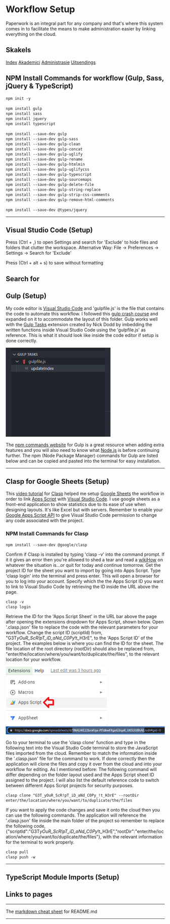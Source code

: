 # Workflow Setup

Paperwork is an integral part for any company and that's where this system comes in to facilitate the means to make administration easier by linking everything on the cloud.

## Skakels

[Index](https://tertiusroach.github.io/workflow-setup/dist/index.html)
[Akademici](https://tertiusroach.github.io/workflow-setup/dist/akademici.html)
[Administrasie](https://tertiusroach.github.io/workflow-setup/dist/administrasie.html)
[Uitsendings](https://tertiusroach.github.io/workflow-setup/dist/uitsendings.html)

## NPM Install Commands for workflow (Gulp, Sass, jQuery & TypeScript)

    npm init -y

    npm install gulp
    npm install sass
    npm install jquery
    npm install typescript

    npm install --save-dev gulp
    npm install --save-dev gulp-sass
    npm install --save-dev gulp-clean
    npm install --save-dev gulp-concat
    npm install --save-dev gulp-uglify
    npm install --save-dev gulp-rename
    npm install --save-dev gulp-htmlmin
    npm install --save-dev gulp-uglifycss
    npm install --save-dev gulp-typescript
    npm install --save-dev gulp-sourcemaps
    npm install --save-dev gulp-delete-file
    npm install --save-dev gulp-string-replace
    npm install --save-dev gulp-strip-css-comments
    npm install --save-dev gulp-remove-html-comments

    npm install --save-dev @types/jquery

---

## Visual Studio Code (Setup)

Press (Ctrl + ,) to open Settings and search for 'Exclude' to hide files and folders that clutter the workspace.
Alternative Way: File -> Preferences -> Settings -> Search for 'Exclude'

Press (Ctrl + alt + s) to save without formatting

## Search for

## Gulp (Setup)

My code editor is [Visual Studio Code](https://code.visualstudio.com/) and 'gulpfile.js' is the file that contains the code to automate this workflow. I followed this [gulp crash course](https://www.youtube.com/watch?v=1rw9MfIleEg&ab_channel=TraversyMedia) and expanded on it to accommodate the layout of this folder. Gulp works well with the [Gulp Tasks](https://marketplace.visualstudio.com/items?itemName=nickdodd79.gulptasks) extension created by Nick Dodd by imbedding the written functions inside Visual Studio Code using the 'gulpfile.js' as reference. This is what it should look like inside the code editor if setup is done correctly.

![Gulp Visual Example](src/images/png/screenshots/gulp-tasks-by-nick-dodd.png)

The [npm commands website](https://www.npmjs.com/package/gulp) for Gulp is a great resource when adding extra features and you will also need to know what [Node.js](https://nodejs.org/en/) is before continuing further. The npm (Node Package Manager) commands for Gulp are listed below and can be copied and pasted into the terminal for easy installation.

---

## Clasp for Google Sheets (Setup)

This [video tutorial](https://www.youtube.com/watch?v=4Qlt3p6N0es&t=437s&ab_channel=LearnGoogleSheets%26ExcelSpreadsheets) for [Clasp](https://github.com/google/clasp) helped me setup [Google Sheets](https://www.google.com/sheets/about/) the workflow in order to link [Apps Script](https://developers.google.com/apps-script/reference/spreadsheet) with [Visual Studio Code](https://code.visualstudio.com/). I use google sheets as a front-end application to show statistics due to its ease of use when designing layouts. It's like Excel but with servers. Remember to enable your [Google Apps Script API](https://script.google.com/home/usersettings) to give Visual Studio Code permission to change any code associated with the project.

### NPM Install Commands for Clasp

    npm install --save-dev @google/clasp

Confirm if Clasp is installed by typing 'clasp -v' into the command prompt. If it it gives an error then you're allowed to shed a tear and read a [wikiHow](https://www.wikihow.com/Open-Terminal-in-Windows) on whatever the situation is...or quit for today and continue tomorrow. Get the project ID for the sheet you want to import by going into Apps Script. Type 'clasp login' into the terminal and press enter. This will open a browser for you to log into your account. Specify which the the Apps Script ID you want to link to Visual Studio Code by retrieving the ID inside the URL above the page.

    clasp -v
    clasp login

Retrieve the ID for the 'Apps Script Sheet' in the URL bar above the page after opening the extensions dropdown for Apps Script, shown below. Open '.clasp.json' file to replace the code with the relevant parameters for your workflow. Change the script ID (scriptId) from, "G3T*yOuR_ScR!pT_iD_aNd_C0Py*!t_H3rE", to the 'Apps Script ID' of the project. The examples below is where you can find the ID for the sheet. The file location of the root directory (rootDir) should also be replaced from, "enter/the/location/where/you/want/to/duplicate/the/files", to the relevant location for your workflow.

![Google Apps Script](src/images/png/screenshots/google-apps-scripts.png)
![Google Sheet ID](src/images/png/screenshots/google-sheets-id.png)

Go to your terminal to use the 'clasp clone' function and type in the following text into the Visual Studio Code terminal to store the JavaScript files imported from the cloud. Remember to match the information inside the '.clasp.json' file for the command to work. If done correctly then the application will clone the files and copy it over from the cloud and into your workflow for editing. As I mentioned before: The following command will differ depending on the folder layout used and the Apps Script sheet ID assigned to the project.
I will also list the default reference code to switch between different Apps Script projects for security purposes.

    clasp clone "G3T_yOuR_ScR!pT_iD_aNd_C0Py_!t_H3rE" --rootDir enter/the/location/where/you/want/to/duplicate/the/files

If you want to apply the code changes and save it onto the cloud then you can use the following commands. The application will reference the '.clasp.json' file inside the main folder of the project so remember to replace the following code, {"scriptId":"G3T*yOuR_ScR!pT_iD_aNd_C0Py*!t_H3rE","rootDir":"enter/the/location/where/you/want/to/duplicate/the/files"}, with the relevant information for the terminal to work properly.

    clasp pull
    clasp push -w

---

## TypeScript Module Imports (Setup)

## Links to pages

---

The [markdown cheat sheet](https://www.markdownguide.org/cheat-sheet/) for README.md

---
